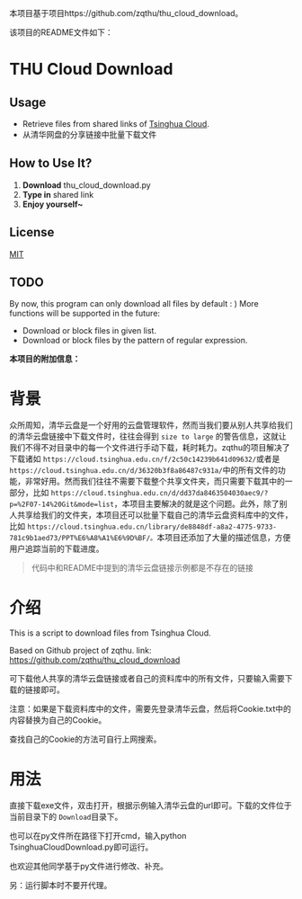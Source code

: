 本项目基于项目https://github.com/zqthu/thu_cloud_download。

该项目的README文件如下：

# THU Cloud Download

## Usage

- Retrieve files from shared links of [Tsinghua Cloud][tsinghua_cloud].
- 从清华网盘的分享链接中批量下载文件

## How to Use It?

1. **Download** thu_cloud_download.py
2. **Type in** shared link
3. **Enjoy yourself~**

## License

[MIT][mit_licence]

## TODO

By now, this program can only download all files by default : )
More functions will be supported in the future:

- Download or block files in given list.
- Download or block files by the pattern of regular expression.



**本项目的附加信息：**

# 背景

众所周知，清华云盘是一个好用的云盘管理软件，然而当我们要从别人共享给我们的清华云盘链接中下载文件时，往往会得到 `size to large` 的警告信息，这就让我们不得不对目录中的每一个文件进行手动下载，耗时耗力。zqthu的项目解决了下载诸如 `https://cloud.tsinghua.edu.cn/f/2c50c14239b641d09632/`或者是 `https://cloud.tsinghua.edu.cn/d/36320b3f8a86487c931a/`中的所有文件的功能，非常好用。然而我们往往不需要下载整个共享文件夹，而只需要下载其中的一部分，比如 `https://cloud.tsinghua.edu.cn/d/dd37da8463504030aec9/?p=%2F07-14%20Git&mode=list`，本项目主要解决的就是这个问题。此外，除了别人共享给我们的文件夹，本项目还可以批量下载自己的清华云盘资料库中的文件，比如 `https://cloud.tsinghua.edu.cn/library/de8848df-a8a2-4775-9733-781c9b1aed73/PPT%E6%A8%A1%E6%9D%BF/。`本项目还添加了大量的描述信息，方便用户追踪当前的下载进度。

> 代码中和README中提到的清华云盘链接示例都是不存在的链接

# 介绍

This is a script to download files from Tsinghua Cloud.

Based on Github project of zqthu. link: https://github.com/zqthu/thu_cloud_download

可下载他人共享的清华云盘链接或者自己的资料库中的所有文件，只要输入需要下载的链接即可。

注意：如果是下载资料库中的文件，需要先登录清华云盘，然后将Cookie.txt中的内容替换为自己的Cookie。

查找自己的Cookie的方法可自行上网搜索。

# 用法

直接下载exe文件，双击打开，根据示例输入清华云盘的url即可。下载的文件位于当前目录下的 `Download`目录下。

也可以在py文件所在路径下打开cmd，输入python TsinghuaCloudDownload.py即可运行。

也欢迎其他同学基于py文件进行修改、补充。

另：运行脚本时不要开代理。


[tsinghua_cloud]: https://cloud.tsinghua.edu.cn
[mit_licence]: https://github.com/zqthu/thu_cloud_download/blob/master/LICENSE
